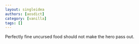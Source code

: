 ```yaml
---
layout: singleidea
authors: [aosdict]
category: [vanilla]
tags: []
---
```

Perfectly fine uncursed food should not make the hero pass out.
